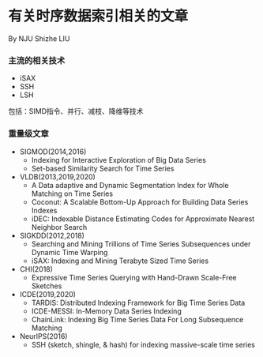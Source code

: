 # 有关时序数据索引相关的文章
By NJU Shizhe LIU

### 主流的相关技术
* iSAX
* SSH
* LSH

包括：SIMD指令、并行、减枝、降维等技术 

### 重量级文章
* SIGMOD(2014,2016)
  * Indexing for Interactive Exploration of Big Data Series
  * Set-based Similarity Search for Time Series
* VLDB(2013,2019,2020)
  * A Data adaptive and Dynamic Segmentation Index for Whole Matching on Time Series 
  * Coconut: A Scalable Bottom-Up Approach for Building Data Series Indexes
  * iDEC: Indexable Distance Estimating Codes for Approximate Nearest Neighbor Search
* SIGKDD(2012,2018)
  * Searching and Mining Trillions of Time Series Subsequences under Dynamic Time Warping 
  * iSAX: Indexing and Mining Terabyte Sized Time Series
* CHI(2018)
  * Expressive Time Series Querying with Hand-Drawn Scale-Free Sketches  
* ICDE(2019,2020)
  * TARDIS: Distributed Indexing Framework for Big Time Series Data  
  * ICDE-MESSI: In-Memory Data Series Indexing
  * ChainLink: Indexing Big Time Series Data For Long Subsequence Matching
* NeurIPS(2016)
  * SSH (sketch, shingle, & hash) for indexing massive-scale time series
